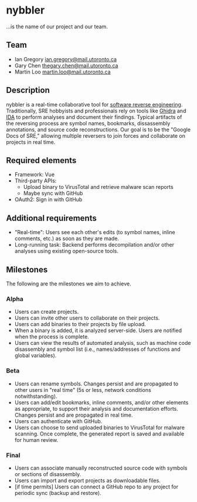 # nybbler

…is the name of our project and our team.

## Team

- Ian Gregory <ian.gregory@mail.utoronto.ca>
- Gary Chen <thegary.chen@mail.utoronto.ca>
- Martin Loo <martin.loo@mail.utoronto.ca>

## Description

nybbler is a real-time collaborative tool for [software reverse engineering](https://en.wikipedia.org/wiki/Reverse_engineering#Software). Traditionally, SRE hobbyists and professionals rely on tools like [Ghidra](https://ghidra-sre.org/) and [IDA](https://hex-rays.com/) to perform analyses and document their findings. Typical artifacts of the reversing process are symbol names, bookmarks, dissassembly annotations, and source code reconstructions. Our goal is to be the "Google Docs of SRE," allowing multiple reversers to join forces and collaborate on projects in real time.

## Required elements

- Framework: Vue
- Third-party APIs:
  - Upload binary to VirusTotal and retrieve malware scan reports
  - Maybe sync with GitHub
- OAuth2: Sign in with GitHub

## Additional requirements

- "Real-time": Users see each other's edits (to symbol names, inline comments, etc.) as soon as they are made.
- Long-running task: Backend performs decompilation and/or other analyses using existing open-source tools.

## Milestones

The following are the milestones we aim to achieve.

### Alpha

- Users can create projects.
- Users can invite other users to collaborate on their projects.
- Users can add binaries to their projects by file upload.
- When a binary is added, it is analyzed server-side. Users are notified when the process is complete.
- Users can view the results of automated analysis, such as machine code disassembly and symbol list (i.e., names/addresses of functions and global variables).

### Beta

- Users can rename symbols. Changes persist and are propagated to other users in "real time" (5s or less, network conditions notwithstanding).
- Users can add/edit bookmarks, inline comments, and/or other elements as appropriate, to support their analysis and documentation efforts. Changes persist and are propagated in real time.
- Users can authenticate with GitHub.
- Users can choose to send uploaded binaries to VirusTotal for malware scanning. Once complete, the generated report is saved and available for human review.

### Final

- Users can associate manually reconstructed source code with symbols or sections of disassembly.
- Users can import and export projects as downloadable files.
- [if time permits] Users can connect a GitHub repo to any project for periodic sync (backup and restore).
